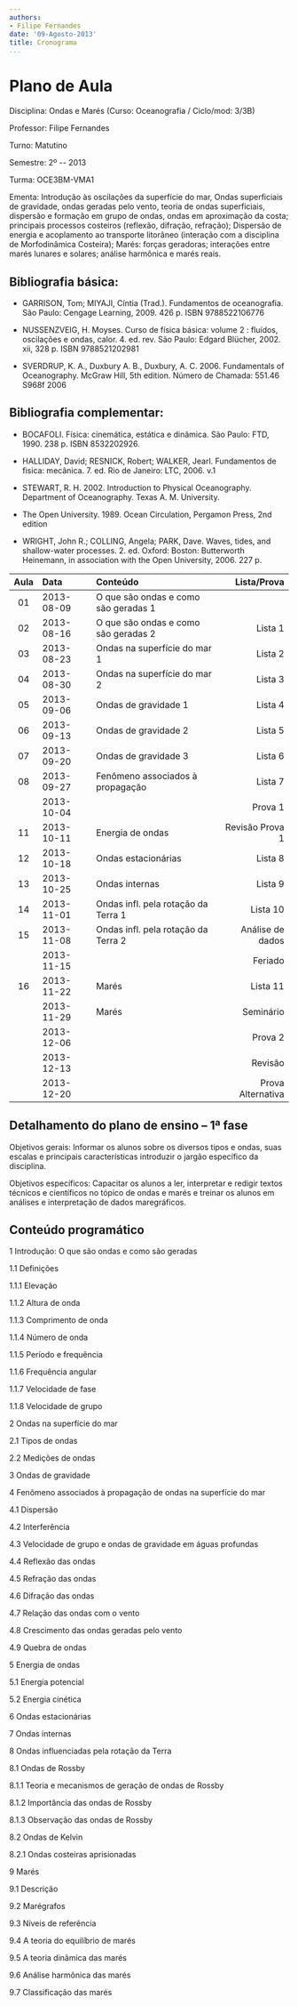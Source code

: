 ```yaml
---
authors:
- Filipe Fernandes
date: '09-Agosto-2013'
title: Cronograma
...
```


<!-- pandoc --latex-engine=xelatex --mathjax --smart --normalize --standalone --highlight-style=pygments --webtex --from markdown cronograma.md --to latex --output cronograma.pdf -->

Plano de Aula
=============

Disciplina: Ondas e Marés (Curso: Oceanografia / Ciclo/mod: 3/3B)

Professor: Filipe Fernandes

Turno: Matutino

Semestre: 2º -- 2013

Turma: OCE3BM-VMA1

Ementa:
Introdução às oscilações da superfície do mar, Ondas superficiais de gravidade,
ondas geradas pelo vento, teoria de ondas superficiais, dispersão e formação em
grupo de ondas, ondas em aproximação da costa; principais processos costeiros
(reflexão, difração, refração);  Dispersão de energia e acoplamento ao
transporte litorâneo (interação com a disciplina de Morfodinâmica Costeira);
Marés: forças geradoras; interações entre marés lunares e solares; análise
harmônica e marés reais.


Bibliografia básica:
--------------------
* GARRISON, Tom; MIYAJI, Cíntia (Trad.). Fundamentos de oceanografia. São Paulo: Cengage Learning, 2009. 426 p. ISBN 9788522106776

* NUSSENZVEIG, H. Moyses. Curso de física básica: volume 2 : fluídos, oscilações e ondas, calor. 4. ed. rev. São Paulo: Edgard Blücher, 2002. xii, 328 p. ISBN 9788521202981

* SVERDRUP, K. A., Duxbury A. B., Duxbury, A. C. 2006. Fundamentals of Oceanography. McGraw Hill, 5th edition. Número de Chamada: 551.46 S968f 2006


Bibliografia complementar:
--------------------------
* BOCAFOLI. Física: cinemática, estática e dinâmica. São Paulo: FTD, 1990. 238 p. ISBN 8532202926.

* HALLIDAY, David;  RESNICK, Robert;  WALKER, Jearl.  Fundamentos de fisica: mecânica. 7. ed.  Rio de Janeiro:  LTC,  2006. v.1

* STEWART, R. H. 2002. Introduction to Physical Oceanography. Department of Oceanography. Texas A. M. University.

* The Open University. 1989. Ocean Circulation, Pergamon Press, 2nd edition

* WRIGHT, John R.; COLLING, Angela; PARK, Dave. Waves, tides, and shallow-water processes. 2. ed. Oxford: Boston: Butterworth Heinemann, in association with the Open University, 2006. 227 p.


| Aula | Data          | Conteúdo                              | Lista/Prova         |
|:----:|:--------------|:--------------------------------------| -------------------:|
| 01   | 2013-08-09    | O que são ondas e como são geradas 1  |                     |
| 02   | 2013-08-16    | O que são ondas e como são geradas 2  | Lista 1             |
| 03   | 2013-08-23    | Ondas na superfície do mar 1          | Lista 2             |
| 04   | 2013-08-30    | Ondas na superfície do mar 2          | Lista 3             |
| 05   | 2013-09-06    | Ondas de gravidade 1                  | Lista 4             |
| 06   | 2013-09-13    | Ondas de gravidade 2                  | Lista 5             |
| 07   | 2013-09-20    | Ondas de gravidade 3                  | Lista 6             |
| 08   | 2013-09-27    | Fenômeno associados à propagação      | Lista 7             |
|      | 2013-10-04    |                                       | Prova 1             |
| 11   | 2013-10-11    | Energia de ondas                      | Revisão Prova 1     |
| 12   | 2013-10-18    | Ondas estacionárias                   | Lista 8             |
| 13   | 2013-10-25    | Ondas internas                        | Lista 9             |
| 14   | 2013-11-01    | Ondas infl. pela rotação da Terra 1   | Lista 10            |
| 15   | 2013-11-08    | Ondas infl. pela rotação da Terra 2   | Análise de dados    |
|      | 2013-11-15    |                                       | Feriado             |
| 16   | 2013-11-22    | Marés                                 | Lista 11            |
|      | 2013-11-29    | Marés                                 | Seminário           |
|      | 2013-12-06    |                                       | Prova 2             |
|      | 2013-12-13    |                                       | Revisão             |
|      | 2013-12-20    |                                       | Prova Alternativa   |

Detalhamento do plano de ensino – 1ª fase
-----------------------------------------

Objetivos gerais:
Informar os alunos sobre os diversos tipos e ondas, suas escalas e principais
características introduzir o jargão específico da disciplina.

Objetivos específicos:
Capacitar os alunos a ler, interpretar e redigir textos técnicos e científicos
no tópico de ondas e marés e treinar os alunos em análises e interpretação de
dados maregráficos.


Conteúdo programático
---------------------

1 Introdução: O que são ondas e como são geradas

  1.1 Definições

  1.1.1 Elevação

  1.1.2 Altura de onda

  1.1.3 Comprimento de onda

  1.1.4 Número de onda

  1.1.5 Período e frequência

  1.1.6 Frequência angular

  1.1.7 Velocidade de fase

  1.1.8 Velocidade de grupo

2 Ondas na superfície do mar

  2.1 Tipos de ondas

  2.2 Medições de ondas

3 Ondas de gravidade

4 Fenômeno associados à propagação de ondas na superfície do mar

  4.1 Dispersão

  4.2 Interferência

  4.3 Velocidade de grupo e ondas de gravidade em águas profundas

  4.4 Reflexão das ondas

  4.5 Refração das ondas

  4.6 Difração das ondas

  4.7 Relação das ondas com o vento

  4.8 Crescimento das ondas geradas pelo vento

  4.9 Quebra de ondas

5 Energia de ondas

  5.1 Energia potencial

  5.2 Energia cinética

6 Ondas estacionárias

7 Ondas internas

8 Ondas influenciadas pela rotação da Terra

  8.1 Ondas de Rossby

  8.1.1 Teoria e mecanismos de geração de ondas de Rossby

  8.1.2 Importância das ondas de Rossby

  8.1.3 Observação das ondas de Rossby

  8.2 Ondas de Kelvin

  8.2.1 Ondas costeiras aprisionadas

9 Marés

  9.1 Descrição

  9.2 Marégrafos

  9.3 Níveis de referência

  9.4 A teoria do equilíbrio de marés

  9.5 A teoria dinâmica das marés

  9.6 Análise harmônica das marés

  9.7 Classificação das marés
